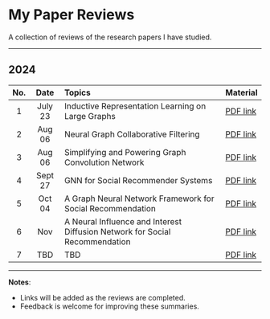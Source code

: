 # My Paper Reviews
A collection of reviews of the research papers I have studied.

---

## 2024

| No. | Date     | Topics                                              | Material                       |
|:---:|:--------:|:---------------------------------------------------|:-------------------------------|
| 1   | July 23  | Inductive Representation Learning on Large Graphs  | [PDF link](https://github.com/hak3601/paper-review/blob/main/paper%20list/1-GraphSAGE-HAK.pdf) |
| 2   | Aug 06   | Neural Graph Collaborative Filtering               | [PDF link](https://github.com/hak3601/paper-review/blob/main/paper%20list/2-NGCF-HAK.pdf) |
| 3   | Aug 06   | Simplifying and Powering Graph Convolution Network | [PDF link](https://github.com/hak3601/paper-review/blob/main/paper%20list/3-LightGCN-HAK.pdf) |
| 4   | Sept 27  | GNN for Social Recommender Systems                 | [PDF link](https://github.com/hak3601/paper-review/blob/main/paper%20list/4-SocialRS(1).pdf) |
| 5   | Oct 04   | A Graph Neural Network Framework for Social Recommendation | [PDF link](https://github.com/hak3601/paper-review/blob/main/paper%20list/5-SocialRS(2).pdf) |
| 6   | Nov      | A Neural Influence and Interest Diffusion Network for Social Recommendation | [PDF link](https://github.com/hak3601/paper-review/blob/main/paper%20list/6-DiffNet%2B%2B.pdf) |
| 7   | TBD      | TBD                                                | [PDF link](#)                  |


---
**Notes**:
- Links will be added as the reviews are completed.
- Feedback is welcome for improving these summaries.
